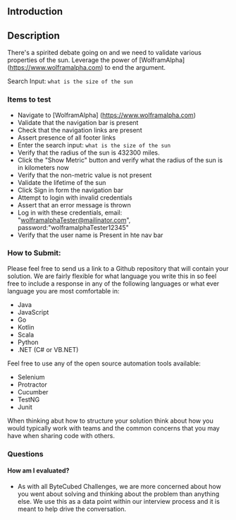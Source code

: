 ## Introduction

## Description
There's a spirited debate going on and we need to validate various properties of the sun. Leverage the power of [WolframAlpha] (https://www.wolframalpha.com) to end the argument.

Search Input: ```what is the size of the sun```

### Items to test

* Navigate to [WolframAlpha] (https://www.wolframalpha.com)
* Validate that the navigation bar is present
* Check that the navigation links are present
* Assert presence of all footer links
* Enter the search input: ```what is the size of the sun```   
* Verify that the radius of the sun is 432300 miles.
* Click the "Show Metric" button and verify what the radius of the sun is in kilometers now
* Verify that the non-metric value is not present
* Validate the lifetime of the sun
* Click Sign in form the navigation bar 
* Attempt to login with invalid credentials 
* Assert that an error message is thrown
* Log in with these credentials, email: "wolframalphaTester@mailinator.com", password:"wolframalphaTester12345"
* Verify that the user name is Present in hte nav bar

### How to Submit:

Please feel free to send us a link to a Github repository that will contain your solution. We are fairly flexible for what language you write this in so feel free to include a response in any of the following languages or what ever language you are most comfortable in:

* Java
* JavaScript
* Go
* Kotlin
* Scala
* Python
* .NET (C# or VB.NET)

Feel free to use any of the open source automation tools available:

* Selenium
* Protractor
* Cucumber
* TestNG
* Junit

When thinking abut how to structure your solution think about how you would typically work with teams and the common concerns that you may have when sharing code with others.

### Questions

#### How am I evaluated?
* As with all ByteCubed Challenges, we are more concerned about how you went about solving and thinking about the problem than anything else.  We use this as a data point within our interview process and it is meant to help drive the conversation.
